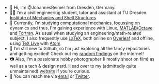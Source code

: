 - 👋 Hi, I’m @JohannesReimer from Dresden, Germany.
- 🧑‍🎓 I'm a civil engineering student, tutor and assistant at TU Dresden [Institute of Mechanics and Shell Structures](https://tu-dresden.de/bu/bauingenieurwesen/imf).
- 🌱 Currently, I’m studying computational mechanics, focussing on dynamics and thus, I'm gaining experience with Linux, [MATLAB](https://www.mathworks.com/products/matlab.html)/[Octave](https://www.gnu.org/software/octave/) and [Fortran](https://fortran-lang.org/). As usual when studying an engineering/math-related subject, I also frequently use [LaTeX](https://www.latex-project.org/), both online on [Overleaf](https://de.overleaf.com/) and offline, using [TeX Live](https://www.tug.org/texlive/) with [Atom](https://atom.io/).
- 👀 I’m still new to Github, so I'm just exploring all the fancy repositories and getting excited! Check out my [random findings](https://github.com/JohannesReimer/JohannesReimer/blob/main/RandomFindings.md) on the internet!
- 📷 Also, I'm a passionate hobby photographer (I mostly shoot on film) as well as a tech & design nerd. Head over to my (admittedly quite unmaintained) [website](https://johannes-foto.de/) if you're curious.
- 📧 You can reach me via [email](mailto:jreimer.mail@gmail.com) or [Twitter](https://twitter.com/johannes_foto).
